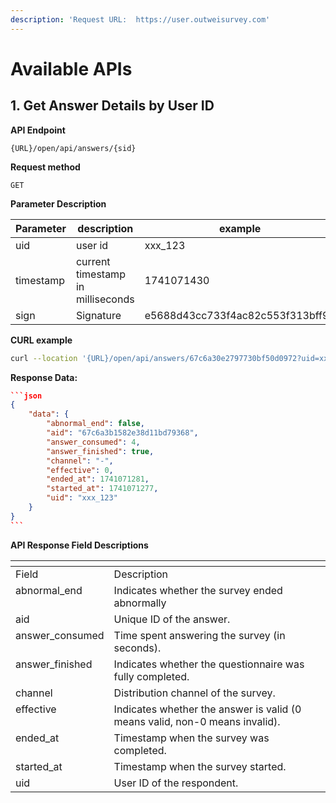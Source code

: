 ```yaml
---
description: 'Request URL:  https://user.outweisurvey.com'
---
```


# Available APIs

## 1. **Get Answer Details by User ID**

**API Endpoint**

`{URL}/open/api/answers/{sid}`

**Request method**

`GET`

**Parameter Description**

| Parameter | description                       | example                          |
| --------- | --------------------------------- | -------------------------------- |
| uid       | user id                           | xxx\_123                         |
| timestamp | current timestamp in milliseconds | 1741071430                       |
| sign      | Signature                         | e5688d43cc733f4ac82c553f313bff97 |

**CURL example**

```bash
curl --location '{URL}/open/api/answers/67c6a30e2797730bf50d0972?uid=xxx_123&timestamp=1741071430&sign=e5688d43cc733f4ac82c553f313bff97'
```

**Response Data:**

````json
```json
{
    "data": {
        "abnormal_end": false,
        "aid": "67c6a3b1582e38d11bd79368",
        "answer_consumed": 4,
        "answer_finished": true,
        "channel": "-",
        "effective": 0,
        "ended_at": 1741071281,
        "started_at": 1741071277,
        "uid": "xxx_123"
    }
}
```
````

**API Response Field Descriptions**

<table data-header-hidden><thead><tr><th valign="top"></th><th valign="top"></th></tr></thead><tbody><tr><td valign="top">Field</td><td valign="top">Description</td></tr><tr><td valign="top">abnormal_end</td><td valign="top">Indicates whether the survey ended abnormally </td></tr><tr><td valign="top">aid</td><td valign="top">Unique ID of the answer.</td></tr><tr><td valign="top">answer_consumed</td><td valign="top">Time spent answering the survey (in seconds).</td></tr><tr><td valign="top">answer_finished</td><td valign="top">Indicates whether the questionnaire was fully completed.</td></tr><tr><td valign="top">channel</td><td valign="top">Distribution channel of the survey.</td></tr><tr><td valign="top">effective</td><td valign="top">Indicates whether the answer is valid (0 means valid, non-0 means invalid).</td></tr><tr><td valign="top">ended_at</td><td valign="top">Timestamp when the survey was completed.</td></tr><tr><td valign="top">started_at</td><td valign="top">Timestamp when the survey started.</td></tr><tr><td valign="top">uid</td><td valign="top">User ID of the respondent.</td></tr></tbody></table>
